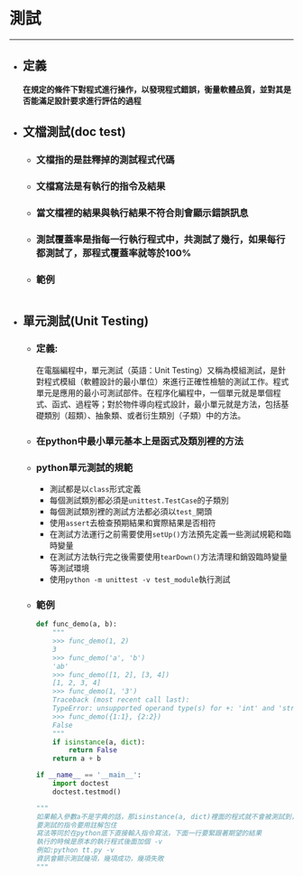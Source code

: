 # 測試
---
+ ## 定義
  **在規定的條件下對程式進行操作，以發現程式錯誤，衡量軟體品質，並對其是否能滿足設計要求進行評估的過程**

+ ## 文檔測試(doc test)
  + ### 文檔指的是註釋掉的測試程式代碼
  + ### 文檔寫法是有執行的指令及結果
  + ### 當文檔裡的結果與執行結果不符合則會顯示錯誤訊息
  + ### 測試覆蓋率是指每一行執行程式中，共測試了幾行，如果每行都測試了，那程式覆蓋率就等於100%
  + ### 範例
    ```python
    ```

+ ## 單元測試(Unit Testing)
  + ### 定義:
    在電腦編程中，單元測試（英語：Unit Testing）又稱為模組測試，是針對程式模組（軟體設計的最小單位）來進行正確性檢驗的測試工作。程式單元是應用的最小可測試部件。在程序化編程中，一個單元就是單個程式、函式、過程等；對於物件導向程式設計，最小單元就是方法，包括基礎類別（超類）、抽象類、或者衍生類別（子類）中的方法。
  + ### 在python中最小單元基本上是函式及類別裡的方法
  + ### python單元測試的規範
    + 測試都是以`class`形式定義
    + 每個測試類別都必須是`unittest.TestCase`的子類別
    + 每個測試類別裡的測試方法都必須以`test_`開頭
    + 使用`assert`去檢查預期結果和實際結果是否相符
    + 在測試方法運行之前需要使用`setUp()`方法預先定義一些測試規範和臨時變量
    + 在測試方法執行完之後需要使用`tearDown()`方法清理和銷毀臨時變量等測試環境
    + 使用`python -m unittest -v test_module`執行測試
  + ### 範例
    ```python
    def func_demo(a, b):
        """
        >>> func_demo(1, 2)
        3
        >>> func_demo('a', 'b')
        'ab'
        >>> func_demo([1, 2], [3, 4])
        [1, 2, 3, 4]
        >>> func_demo(1, '3')
        Traceback (most recent call last):
        TypeError: unsupported operand type(s) for +: 'int' and 'str'
        >>> func_demo({1:1}, {2:2})
        False
        """
        if isinstance(a, dict):
            return False
        return a + b

    if __name__ == '__main__':
        import doctest
        doctest.testmod()    

    """
    如果輸入參數a不是字典的話，那isinstance(a, dict)裡面的程式就不會被測試到，測試覆蓋率也不會是100%
    要測試的指令要用註解包住
    寫法等同於在python底下直接輸入指令寫法，下面一行要緊跟著期望的結果
    執行的時候是原本的執行程式後面加個 -v
    例如:python tt.py -v
    資訊會顯示測試幾項，幾項成功，幾項失敗
    """
    ```
